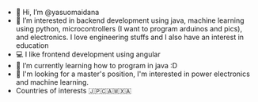 - 👋 Hi, I’m @yasuomaidana
- 👀 I’m interested in backend development using java, machine learning using python, microcontrollers (I want to program arduinos and pics), and electronics. I love engineering stuffs and I also have an interest in education
- 💻 I like frontend development using angular
- 🌱 I’m currently learning how to program in java :D 
- 📖 I'm looking for a master's position, I'm interested in power electronics and machine learning.
- Countries of interests 🇯🇵🇨🇦🇲🇽🇦

<!---
yasuomaidana/yasuomaidana is a ✨ special ✨ repository because its `README.md` (this file) appears on your GitHub profile.
You can click the Preview link to take a look at your changes.
--->
